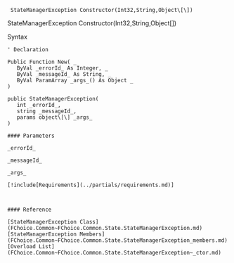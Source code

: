 ﻿     StateManagerException Constructor(Int32,String,Object\[\])                                                   

StateManagerException Constructor(Int32,String,Object\[\])

Syntax

```vbnet
' Declaration

Public Function New( _
   ByVal _errorId_ As Integer, _
   ByVal _messageId_ As String, _
   ByVal ParamArray _args_() As Object _
)

public StateManagerException( 
   int _errorId_,
   string _messageId_,
   params object\[\] _args_
)

#### Parameters

_errorId_

_messageId_

_args_

[!include[Requirements](../partials/requirements.md)]



#### Reference

[StateManagerException Class](FChoice.Common~FChoice.Common.State.StateManagerException.md)  
[StateManagerException Members](FChoice.Common~FChoice.Common.State.StateManagerException_members.md)  
[Overload List](FChoice.Common~FChoice.Common.State.StateManagerException~_ctor.md)